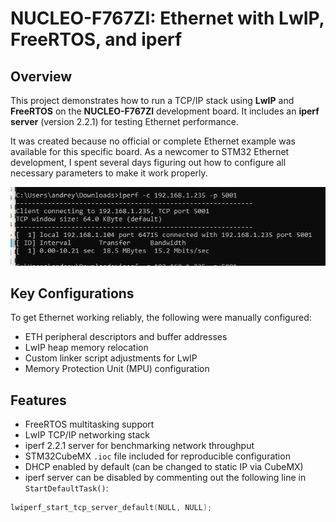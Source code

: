 # NUCLEO-F767ZI: Ethernet with LwIP, FreeRTOS, and iperf

## Overview

This project demonstrates how to run a TCP/IP stack using **LwIP** and **FreeRTOS** on the **NUCLEO-F767ZI** development board. It includes an **iperf server** (version 2.2.1) for testing Ethernet performance.

It was created because no official or complete Ethernet example was available for this specific board. As a newcomer to STM32 Ethernet development, I spent several days figuring out how to configure all necessary parameters to make it work properly.

![iperf test result](https://github.com/AndreyPodlesni/stm32f767-nucle-freertos-lwip-iperf/blob/main/iperf_test_result.jpg?raw=true)

## Key Configurations

To get Ethernet working reliably, the following were manually configured:

- ETH peripheral descriptors and buffer addresses  
- LwIP heap memory relocation  
- Custom linker script adjustments for LwIP  
- Memory Protection Unit (MPU) configuration  

## Features

- FreeRTOS multitasking support  
- LwIP TCP/IP networking stack  
- iperf 2.2.1 server for benchmarking network throughput  
- STM32CubeMX `.ioc` file included for reproducible configuration  
- DHCP enabled by default (can be changed to static IP via CubeMX)  
- iperf server can be disabled by commenting out the following line in `StartDefaultTask()`:

```c
lwiperf_start_tcp_server_default(NULL, NULL);
